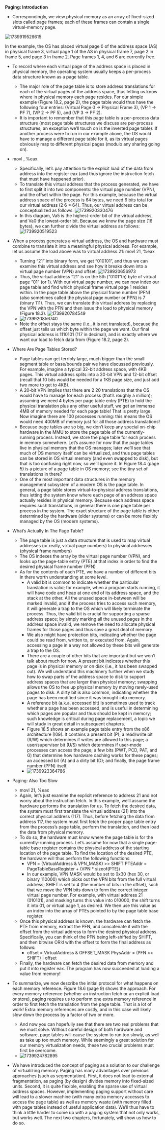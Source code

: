 **Paging: Introduction**

- Correspondingly, we view
  physical memory as an array of fixed-sized slots called page frames; each
  of these frames can contain a single virtual-memory page.

![1739919526615](image/README/1739919526615.png)

In the example, the OS
has placed virtual page 0 of the address space (AS) in physical frame 3,
virtual page 1 of the AS in physical frame 7, page 2 in frame 5, and page
3 in frame 2. Page frames 1, 4, and 6 are currently free.

- To record where each virtual page of the address space is placed in
  physical memory, the operating system usually keeps a per-process data
  structure known as a page table.
  - The major role of the page table is to
    store address translations for each of the virtual pages of the address
    space, thus letting us know where in physical memory each page resides.
    For our simple example (Figure 18.2, page 2), the page table would thus
    have the following four entries: (Virtual Page 0 → Physical Frame 3),
    (VP 1 → PF 7), (VP 2 → PF 5), and (VP 3 → PF 2).
  - It is important to remember that this page table is a per-process data
    structure (most page table structures we discuss are per-process structures; an exception we’ll touch on is the inverted page table). If another
    process were to run in our example above, the OS would have to manage
    a different page table for it, as its virtual pages obviously map to different
    physical pages (modulo any sharing going on).
- movl , %eax
  - Specifically, let’s pay attention to the explicit load of the data from
    address  into the register eax (and thus ignore the
    instruction fetch that must have happened prior).
  - To translate this virtual address that the process generated, we have
    to first split it into two components: the virtual page number (VPN), and
    the offset within the page. For this example, because the virtual address
    space of the process is 64 bytes, we need 6 bits total for our virtual address
    (2
    6 = 64). Thus, our virtual address can be conceptualized as follows:
    ![1739920330476](image/README/1739920330476.png)
  - In this diagram, Va5 is the highest-order bit of the virtual address, and
    Va0 the lowest-order bit. Because we know the page size (16 bytes), we
    can further divide the virtual address as follows:
    ![1739920519523](image/README/1739920519523.png)
- When a process generates a virtual address, the OS and hardware
  must combine to translate it into a meaningful physical address. For example, let us assume the load above was to virtual address 21:
  movl 21, %eax
  - Turning “21” into binary form, we get “010101”, and thus we can examine this virtual address and see how it breaks down into a virtual page
    number (VPN) and offset:
    ![1739920656973](image/README/1739920656973.png)
  - Thus, the virtual address “21” is on the 5th (“0101”th) byte of virtual
    page “01” (or 1). With our virtual page number, we can now index our
    page table and find which physical frame virtual page 1 resides within. In
    the page table above the physical frame number (PFN) (also sometimes
    called the physical page number or PPN) is 7 (binary 111). Thus, we can
    translate this virtual address by replacing the VPN with the PFN and then
    issue the load to physical memory (Figure 18.3).
    ![1739920784549](image/README/1739920784549.png)
  - ![1739920856740](image/README/1739920856740.png)
  - Note the offset stays the same (i.e., it is not translated), because the
    offset just tells us which byte within the page we want. Our final physical
    address is 1110101 (117 in decimal), and is exactly where we want our
    load to fetch data from (Figure 18.2, page 2).
- Where Are Page Tables Stored?
  - Page tables can get terribly large, much bigger than the small segment
    table or base/bounds pair we have discussed previously. For example,
    imagine a typical 32-bit address space, with 4KB pages. This virtual address splits into a 20-bit VPN and 12-bit offset (recall that 10 bits would
    be needed for a 1KB page size, and just add two more to get to 4KB).
  - A 20-bit VPN implies that there are 2
    20 translations that the OS would
    have to manage for each process (that’s roughly a million); assuming we
    need 4 bytes per page table entry (PTE) to hold the physical translation
    plus any other useful stuff, we get an immense 4MB of memory needed
    for each page table! That is pretty large. Now imagine there are 100
    processes running: this means the OS would need 400MB of memory
    just for all those address translations!
  - Because page tables are so big, we don’t keep any special on-chip hardware in the MMU to store the page table of the currently-running process.
    Instead, we store the page table for each process in memory somewhere.
    Let’s assume for now that the page tables live in physical memory that
    the OS manages; later we’ll see that much of OS memory itself can be virtualized, and thus page tables can be stored in OS virtual memory (and
    even swapped to disk), but that is too confusing right now, so we’ll ignore it. In Figure 18.4 (page 5) is a picture of a page table in OS memory;
    see the tiny set of translations in there?
  - One of the most important data structures in the memory management
    subsystem of a modern OS is the page table. In general, a page table
    stores virtual-to-physical address translations, thus letting the system
    know where each page of an address space actually resides in physical
    memory. Because each address space requires such translations, in general there is one page table per process in the system. The exact structure
    of the page table is either determined by the hardware (older systems) or
    can be more flexibly managed by the OS (modern systems).
- What’s Actually In The Page Table?
  - The page table is just
    a data structure that is used to map virtual addresses (or really, virtual
    page numbers) to physical addresses (physical frame numbers)
  - The OS indexes the array by the virtual page
    number (VPN), and looks up the page-table entry (PTE) at that index in
    order to find the desired physical frame number (PFN)
  - As for the contents of each PTE, we have a number of different bits
    in there worth understanding at some level.
    - A valid bit is common to
      indicate whether the particular translation is valid; for example, when
      a program starts running, it will have code and heap at one end of its
      address space, and the stack at the other. All the unused space in-between
      will be marked invalid, and if the process tries to access such memory, it
      will generate a trap to the OS which will likely terminate the process. Thus, the valid bit is crucial for supporting a sparse address space; by
      simply marking all the unused pages in the address space invalid, we
      remove the need to allocate physical frames for those pages and thus save
      a great deal of memory
    - We also might have protection bits, indicating whether the page could
      be read from, written to, or executed from. Again, accessing a page in a
      way not allowed by these bits will generate a trap to the OS.
    - There are a couple of other bits that are important but we won’t talk
      about much for now. A present bit indicates whether this page is in physical memory or on disk (i.e., it has been swapped out). We will understand this machinery further when we study how to swap parts of the
      address space to disk to support address spaces that are larger than physical memory; swapping allows the OS to free up physical memory by
      moving rarely-used pages to disk. A dirty bit is also common, indicating
      whether the page has been modified since it was brought into memory.
    - A reference bit (a.k.a. accessed bit) is sometimes used to track whether
      a page has been accessed, and is useful in determining which pages are
      popular and thus should be kept in memory; such knowledge is critical
      during page replacement, a topic we will study in great detail in subsequent chapters.
    - Figure 18.5 shows an example page table entry from the x86 architecture [I09]. It contains a present bit (P); a read/write bit (R/W) which
      determines if writes are allowed to this page; a user/supervisor bit (U/S)
      which determines if user-mode processes can access the page; a few bits
      (PWT, PCD, PAT, and G) that determine how hardware caching works for
      these pages; an accessed bit (A) and a dirty bit (D); and finally, the page
      frame number (PFN) itself.
    - ![1739923364786](image/README/1739923364786.png)
- Paging: Also Too Slow
  - movl 21, %eax
  - Again, let’s just examine the explicit reference to address 21 and not
    worry about the instruction fetch. In this example, we’ll assume the hardware performs the translation for us. To fetch the desired data, the system
    must first translate the virtual address (21) into the correct physical address (117). Thus, before fetching the data from address 117, the system
    must first fetch the proper page table entry from the process’s page table,
    perform the translation, and then load the data from physical memory.
  - To do so, the hardware must know where the page table is for the
    currently-running process. Let’s assume for now that a single page-table
    base register contains the physical address of the starting location of the
    page table. To find the location of the desired PTE, the hardware will thus
    perform the following functions:
    - VPN = (VirtualAddress & VPN_MASK) >> SHIFT
      PTEAddr = PageTableBaseRegister + (VPN * sizeof(PTE))
    - In our example, VPN MASK would be set to 0x30 (hex 30, or binary
      110000) which picks out the VPN bits from the full virtual address; SHIFT
      is set to 4 (the number of bits in the offset), such that we move the VPN
      bits down to form the correct integer virtual page number. For example, with virtual address 21 (010101), and masking turns this value into
      010000; the shift turns it into 01, or virtual page 1, as desired. We then use
      this value as an index into the array of PTEs pointed to by the page table
      base register.
  - Once this physical address is known, the hardware can fetch the PTE
    from memory, extract the PFN, and concatenate it with the offset from the
    virtual address to form the desired physical address. Specifically, you can
    think of the PFN being left-shifted by SHIFT, and then bitwise OR’d with
    the offset to form the final address as follows:
    - offset = VirtualAddress & OFFSET_MASK
      PhysAddr = (PFN << SHIFT) | offset
  - Finally, the hardware can fetch the desired data from memory and put
    it into register eax. The program has now succeeded at loading a value
    from memory!
- To summarize, we now describe the initial protocol for what happens
  on each memory reference. Figure 18.6 (page 9) shows the approach. For
  every memory reference (whether an instruction fetch or an explicit load
  or store), paging requires us to perform one extra memory reference in
  order to first fetch the translation from the page table. That is a lot of work! Extra memory references are costly, and in this case will likely
  slow down the process by a factor of two or more.
  - And now you can hopefully see that there are two real problems that
    we must solve. Without careful design of both hardware and software,
    page tables will cause the system to run too slowly, as well as take up
    too much memory. While seemingly a great solution for our memory
    virtualization needs, these two crucial problems must first be overcome.
  - ![1739924782895](image/README/1739924782895.png)

- We have introduced the concept of paging as a solution to our challenge of virtualizing memory. Paging has many advantages over previous approaches (such as segmentation). First, it does not lead to external
  fragmentation, as paging (by design) divides memory into fixed-sized
  units. Second, it is quite flexible, enabling the sparse use of virtual address spaces.
  However, implementing paging support without care will lead to a
  slower machine (with many extra memory accesses to access the page
  table) as well as memory waste (with memory filled with page tables instead of useful application data). We’ll thus have to think a little harder
  to come up with a paging system that not only works, but works well.
  The next two chapters, fortunately, will show us how to do so.
